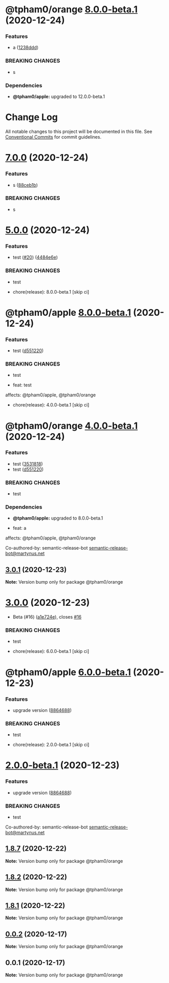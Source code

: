 # @tpham0/orange [8.0.0-beta.1](https://github.com/zlatanpham/monorepo-semantic-release-demo/compare/@tpham0/orange@7.0.0...@tpham0/orange@8.0.0-beta.1) (2020-12-24)


### Features

* a ([1238ddd](https://github.com/zlatanpham/monorepo-semantic-release-demo/commit/1238ddd85298f506191c57f37f2056ffed49bd9f))


### BREAKING CHANGES

* s





### Dependencies

* **@tpham0/apple:** upgraded to 12.0.0-beta.1

# Change Log

All notable changes to this project will be documented in this file.
See [Conventional Commits](https://conventionalcommits.org) for commit guidelines.

# [7.0.0](https://github.com/zlatanpham/monorepo-semantic-release-demo/compare/@tpham0/orange@6.0.0...@tpham0/orange@7.0.0) (2020-12-24)

### Features

- s ([88ceb1b](https://github.com/zlatanpham/monorepo-semantic-release-demo/commit/88ceb1b45793e42546fa4e0a01f74f3584dedc16))

### BREAKING CHANGES

- s

# [5.0.0](https://github.com/zlatanpham/monorepo-semantic-release-demo/compare/@tpham0/orange@3.0.1...@tpham0/orange@5.0.0) (2020-12-24)

### Features

- test ([#20](https://github.com/zlatanpham/monorepo-semantic-release-demo/issues/20)) ([4484e6e](https://github.com/zlatanpham/monorepo-semantic-release-demo/commit/4484e6e063079ee9efaef4096a5c6676701cfe50))

### BREAKING CHANGES

- test

- chore(release): 8.0.0-beta.1 [skip ci]

# @tpham0/apple [8.0.0-beta.1](https://github.com/zlatanpham/monorepo-semantic-release-demo/compare/@tpham0/apple@7.0.1...@tpham0/apple@8.0.0-beta.1) (2020-12-24)

### Features

- test ([d551220](https://github.com/zlatanpham/monorepo-semantic-release-demo/commit/d5512202bfa38f35c9366ea4cf4de8b9b86472b9))

### BREAKING CHANGES

- test

- feat: test

affects: @tpham0/apple, @tpham0/orange

- chore(release): 4.0.0-beta.1 [skip ci]

# @tpham0/orange [4.0.0-beta.1](https://github.com/zlatanpham/monorepo-semantic-release-demo/compare/@tpham0/orange@3.0.1...@tpham0/orange@4.0.0-beta.1) (2020-12-24)

### Features

- test ([3531818](https://github.com/zlatanpham/monorepo-semantic-release-demo/commit/3531818c7d3d708fc9d3fdc795b2b51525d05d81))
- test ([d551220](https://github.com/zlatanpham/monorepo-semantic-release-demo/commit/d5512202bfa38f35c9366ea4cf4de8b9b86472b9))

### BREAKING CHANGES

- test

### Dependencies

- **@tpham0/apple:** upgraded to 8.0.0-beta.1

- feat: a

affects: @tpham0/apple, @tpham0/orange

Co-authored-by: semantic-release-bot <semantic-release-bot@martynus.net>

## [3.0.1](https://github.com/zlatanpham/monorepo-semantic-release-demo/compare/@tpham0/orange@3.0.0...@tpham0/orange@3.0.1) (2020-12-23)

**Note:** Version bump only for package @tpham0/orange

# [3.0.0](https://github.com/zlatanpham/monorepo-semantic-release-demo/compare/@tpham0/orange@1.9.0...@tpham0/orange@3.0.0) (2020-12-23)

- Beta (#16) ([a1e724e](https://github.com/zlatanpham/monorepo-semantic-release-demo/commit/a1e724e1a0c26eb86ffa825a23813f649e7e0404)), closes [#16](https://github.com/zlatanpham/monorepo-semantic-release-demo/issues/16)

### BREAKING CHANGES

- test

- chore(release): 6.0.0-beta.1 [skip ci]

# @tpham0/apple [6.0.0-beta.1](https://github.com/zlatanpham/monorepo-semantic-release-demo/compare/@tpham0/apple@5.7.0...@tpham0/apple@6.0.0-beta.1) (2020-12-23)

### Features

- upgrade version ([8864688](https://github.com/zlatanpham/monorepo-semantic-release-demo/commit/8864688f6896c26d818810c7900a33c3e9208480))

### BREAKING CHANGES

- test

- chore(release): 2.0.0-beta.1 [skip ci]

# [2.0.0-beta.1](https://github.com/zlatanpham/monorepo-semantic-release-demo/compare/@tpham0/orange@1.9.0...@tpham0/orange@2.0.0-beta.1) (2020-12-23)

### Features

- upgrade version ([8864688](https://github.com/zlatanpham/monorepo-semantic-release-demo/commit/8864688f6896c26d818810c7900a33c3e9208480))

### BREAKING CHANGES

- test

Co-authored-by: semantic-release-bot <semantic-release-bot@martynus.net>

## [1.8.7](https://github.com/zlatanpham/monorepo-semantic-release-demo/compare/@tpham0/orange@1.8.6...@tpham0/orange@1.8.7) (2020-12-22)

**Note:** Version bump only for package @tpham0/orange

## [1.8.2](https://github.com/zlatanpham/monorepo-semantic-release-demo/compare/@tpham0/orange@1.8.0...@tpham0/orange@1.8.2) (2020-12-22)

**Note:** Version bump only for package @tpham0/orange

## [1.8.1](https://github.com/zlatanpham/monorepo-semantic-release-demo/compare/@tpham0/orange@1.8.0...@tpham0/orange@1.8.1) (2020-12-22)

**Note:** Version bump only for package @tpham0/orange

## [0.0.2](https://github.com/zlatanpham/monorepo-semantic-release-demo/compare/@tpham0/orange@0.0.1...@tpham0/orange@0.0.2) (2020-12-17)

**Note:** Version bump only for package @tpham0/orange

## 0.0.1 (2020-12-17)

**Note:** Version bump only for package @tpham0/orange
